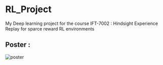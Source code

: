 # RL_Project

My Deep learning project for the course IFT-7002 :
Hindsight Experience Replay for sparce reward RL environments

## Poster :

![poster]()